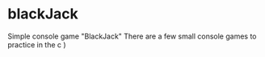 # blackJack
Simple console game "BlackJack"
There are a few small console games to practice in the c )
